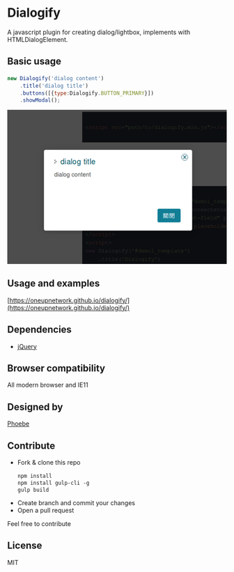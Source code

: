# Dialogify
A javascript plugin for creating dialog/lightbox, implements with HTMLDialogElement.

## Basic usage
```javascript
new Dialogify('dialog content')
    .title('dialog title')
    .buttons([{type:Dialogify.BUTTON_PRIMARY}])
    .showModal();
```

![basic dialogify](https://raw.githubusercontent.com/OneupNetwork/dialogify/master/docs/img/screenshot1.png)

## Usage and examples
[https://oneupnetwork.github.io/dialogify/](https://oneupnetwork.github.io/dialogify/)

## Dependencies
* [jQuery](https://jquery.com/)

## Browser compatibility
All modern browser and IE11

## Designed by
[Phoebe](https://github.com/Phoebe1226)

## Contribute
* Fork & clone this repo
    ```
    npm install
    npm install gulp-cli -g
    gulp build
    ```
* Create branch and commit your changes
* Open a pull request

Feel free to contribute

## License
MIT
